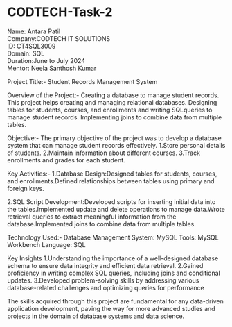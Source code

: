 # CODTECH-Task-2
Name: Antara Patil <br>
Company:CODTECH IT SOLUTIONS <br>
ID: CT4SQL3009 <br>
Domain: SQL <br>
Duration:June to July 2024 <br>
Mentor: Neela Santhosh Kumar <br>

Project Title:- Student Records Management System

Overview of the Project:- Creating a database to manage student records. This project helps creating and managing relational databases. Designing tables for students, courses, and enrollments and writing SQLqueries to manage student records. Implementing joins to combine data from multiple tables.

Objective:- The primary objective of the project was to develop a database system that can manage student records effectively. 
1.Store personal details of students.
2.Maintain information about different courses.
3.Track enrollments and grades for each student.

Key Activities:-
1.Database Design:Designed tables for students, courses, and enrollments.Defined relationships between tables using primary and foreign keys.

2.SQL Script Development:Developed scripts for inserting initial data into the tables.Implemented update and delete operations to manage data.Wrote retrieval queries to extract meaningful information from the database.Implemented joins to combine data from multiple tables.

Technology Used:-
Database Management System: MySQL
Tools: MySQL Workbench 
Language: SQL

Key Insights
1.Understanding the importance of a well-designed database schema to ensure data integrity and efficient data retrieval.
2.Gained proficiency in writing complex SQL queries, including joins and conditional updates.
3.Developed problem-solving skills by addressing various database-related challenges and optimizing queries for performance

The skills acquired through this project are fundamental for any data-driven application development, paving the way for more advanced studies and projects in the domain of database systems and data science.









